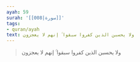 ```yaml
---
ayah: 59
surah: '[[008|سورة]]'
tags:
- quran/ayah
text: ولا يحسبن الذين كفروا سبقوا ۚ إنهم لا يعجزون
---
```

> ولا يحسبن الذين كفروا سبقوا ۚ إنهم لا يعجزون
